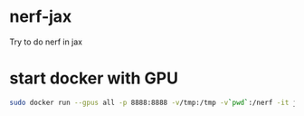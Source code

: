 # nerf-jax
Try to do nerf in jax

# start docker with GPU
```bash
sudo docker run --gpus all -p 8888:8888 -v/tmp:/tmp -v`pwd`:/nerf -it jax-gpu:latest bash
```




